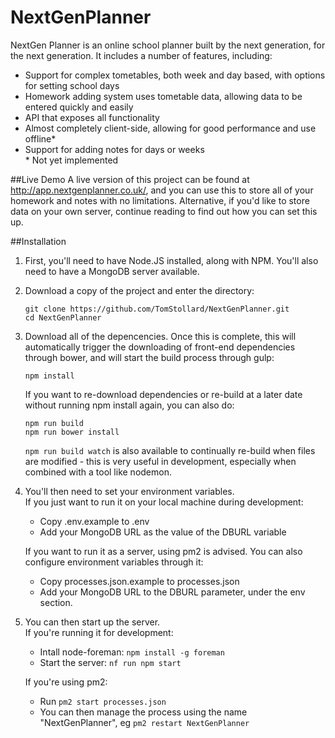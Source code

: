 # NextGenPlanner
NextGen Planner is an online school planner built by the next generation, for the next generation. It includes a number of features, including:
- Support for complex tometables, both week and day based, with options for setting school days
- Homework adding system uses tometable data, allowing data to be entered quickly and easily
- API that exposes all functionality
- Almost completely client-side, allowing for good performance and use offline*
- Support for adding notes for days or weeks  
\* Not yet implemented

##Live Demo
A live version of this project can be found at <http://app.nextgenplanner.co.uk/>, and you can use this to store all of your homework and notes with no limitations. Alternative, if you'd like to store data on your own server, continue reading to find out how you can set this up.

##Installation
1. First, you'll need to have Node.JS installed, along with NPM. You'll also need to have a MongoDB server available.
2. Download a copy of the project and enter the directory:  

    ```
    git clone https://github.com/TomStollard/NextGenPlanner.git
    cd NextGenPlanner
    ```
3. Download all of the depencencies. Once this is complete, this will automatically trigger the downloading of front-end dependencies through bower, and will start the build process through gulp:

    ```
    npm install
    ```
    
    If you want to re-download dependencies or re-build at a later date without running npm install again, you can also do:
    ```
    npm run build
    npm run bower install
    ```
    
    `npm run build watch` is also available to continually re-build when files are modified - this is very useful in development, especially when combined with a tool like nodemon.
4. You'll then need to set your environment variables.  
    If you just want to run it on your local machine during development:
      - Copy .env.example to .env
      - Add your MongoDB URL as the value of the DBURL variable
    
    If you want to run it as a server, using pm2 is advised. You can also configure environment variables through it:
      - Copy processes.json.example to processes.json
      - Add your MongoDB URL to the DBURL parameter, under the env section.
5. You can then start up the server.  
    If you're running it for development:
      - Intall node-foreman: `npm install -g foreman`
      - Start the server: `nf run npm start`

    If you're using pm2:
      - Run `pm2 start processes.json`
      - You can then manage the process using the name "NextGenPlanner", eg `pm2 restart NextGenPlanner`
    
